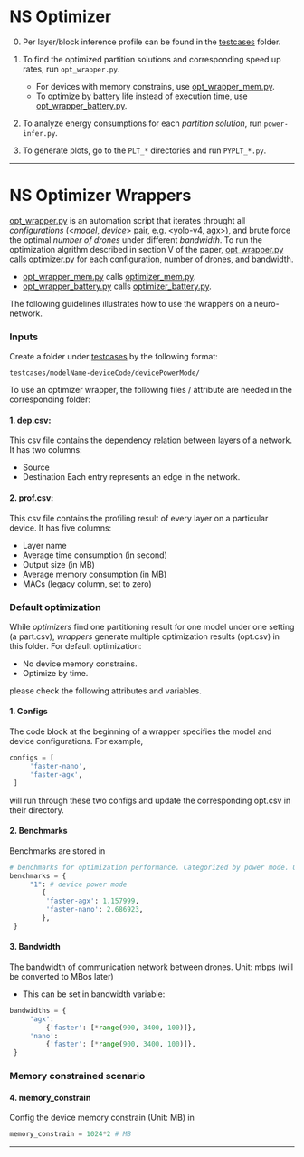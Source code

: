 # NS Optimizer

0. Per layer/block inference profile can be found in the [testcases](testcases) folder.

1. To find the optimized partition solutions and corresponding speed up rates, run `opt_wrapper.py`.
   - For devices with memory constrains, use [opt_wrapper_mem.py](opt_wrapper_mem.py).
   - To optimize by battery life instead of execution time, use [opt_wrapper_battery.py](opt_wrapper_battery.py).

2. To analyze energy consumptions for each *partition solution*, run `power-infer.py`.

3. To generate plots, go to the `PLT_*` directories and run `PYPLT_*.py`.

---

# NS Optimizer Wrappers

[opt_wrapper.py](opt_wrapper.py) is an automation script that iterates throught all *configurations* (<*model*, *device*> pair, e.g. <yolo-v4, agx>), and brute force the optimal *number of drones* under different *bandwidth*. To run the optimization algrithm described in section V of the paper, [opt_wrapper.py](opt_wrapper.py) calls [optimizer.py](optimizer.py) for each configuration, number of drones, and bandwidth. 
   - [opt_wrapper_mem.py](opt_wrapper_mem.py) calls [optimizer_mem.py](optimizer_mem.py).
   - [opt_wrapper_battery.py](opt_wrapper_battery.py) calls [optimizer_battery.py](optimizer_battery.py).

The following guidelines illustrates how to use the wrappers on a neuro-network. 

### Inputs
Create a folder under [testcases](testcases) by the following format:
```shell
testcases/modelName-deviceCode/devicePowerMode/
```

To use an optimizer wrapper, the following files / attribute are needed in the corresponding folder:

#### 1. dep.csv:
This csv file contains the dependency relation between layers of a network. It has two columns: 
- Source 
- Destination
Each entry represents an edge in the network.

#### 2. prof.csv: 
This csv file contains the profiling result of every layer on a particular device. It has five columns:
- Layer name
- Average time consumption (in second)
- Output size (in MB)
- Average memory consumption (in MB)
- MACs (legacy column, set to zero)

### Default optimization 
While *optimizers* find one partitioning result for one model under one setting (a part.csv), *wrappers* generate multiple optimization results (opt.csv) in this folder. For default optimization:
- No device memory constrains. 
- Optimize by time.

please check the following attributes and variables.  

#### 1. Configs
The code block at the beginning of a wrapper specifies the model and device configurations. For example,
```python
configs = [
     'faster-nano',
     'faster-agx',
 ]
```
will run through these two configs and update the corresponding opt.csv in their directory.
#### 2. Benchmarks
Benchmarks are stored in 
```python
# benchmarks for optimization performance. Categorized by power mode. Unit: second
benchmarks = {
     "1": # device power mode
        {
         'faster-agx': 1.157999,
         'faster-nano': 2.686923,
        },
 }
```
#### 3. Bandwidth
The bandwidth of communication network between drones. Unit: mbps (will be converted to MBos later)
* This can be set in bandwidth variable:
```python
bandwidths = {
     'agx':
         {'faster': [*range(900, 3400, 100)]},
     'nano':
         {'faster': [*range(900, 3400, 100)]},
 }
```
### Memory constrained scenario
#### 4. memory_constrain
Config the device memory constrain (Unit: MB) in 
```python
memory_constrain = 1024*2 # MB
```
---



